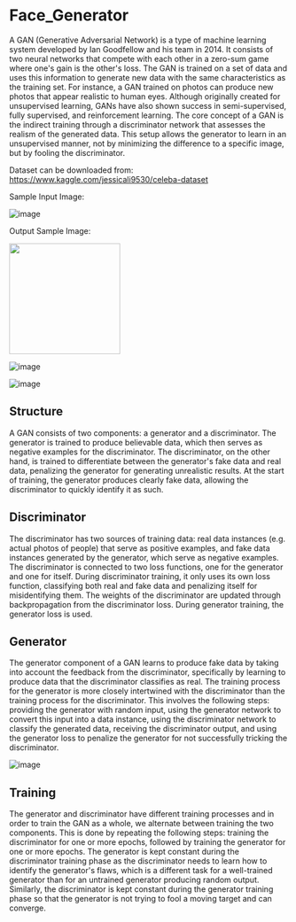 # Face_Generator

A GAN (Generative Adversarial Network) is a type of machine learning system developed by Ian Goodfellow and his team in 2014. It consists of two neural networks that compete with each other in a zero-sum game where one's gain is the other's loss. The GAN is trained on a set of data and uses this information to generate new data with the same characteristics as the training set. For instance, a GAN trained on photos can produce new photos that appear realistic to human eyes. Although originally created for unsupervised learning, GANs have also shown success in semi-supervised, fully supervised, and reinforcement learning. The core concept of a GAN is the indirect training through a discriminator network that assesses the realism of the generated data. This setup allows the generator to learn in an unsupervised manner, not by minimizing the difference to a specific image, but by fooling the discriminator.

Dataset can be downloaded from: https://www.kaggle.com/jessicali9530/celeba-dataset

Sample Input Image:

![image](https://user-images.githubusercontent.com/38975177/217202336-bcc4412b-b794-4002-bf4e-a816570c2f05.png)


Output Sample Image:

<img src="https://user-images.githubusercontent.com/38975177/217202616-a28ebd05-76c3-440c-9d2b-da6b56f1aeb9.png" width="200" height="200">

![image](https://user-images.githubusercontent.com/38975177/217202829-e243943e-3978-4b4c-a03a-da7b7210549c.png)

![image](https://user-images.githubusercontent.com/38975177/217202871-f9fb5466-7cae-4a96-b9e2-aeadd1570829.png)

## Structure

A GAN consists of two components: a generator and a discriminator. The generator is trained to produce believable data, which then serves as negative examples for the discriminator. The discriminator, on the other hand, is trained to differentiate between the generator's fake data and real data, penalizing the generator for generating unrealistic results. At the start of training, the generator produces clearly fake data, allowing the discriminator to quickly identify it as such.

## Discriminator

The discriminator has two sources of training data: real data instances (e.g. actual photos of people) that serve as positive examples, and fake data instances generated by the generator, which serve as negative examples. The discriminator is connected to two loss functions, one for the generator and one for itself. During discriminator training, it only uses its own loss function, classifying both real and fake data and penalizing itself for misidentifying them. The weights of the discriminator are updated through backpropagation from the discriminator loss. During generator training, the generator loss is used.

## Generator

The generator component of a GAN learns to produce fake data by taking into account the feedback from the discriminator, specifically by learning to produce data that the discriminator classifies as real. The training process for the generator is more closely intertwined with the discriminator than the training process for the discriminator. This involves the following steps: providing the generator with random input, using the generator network to convert this input into a data instance, using the discriminator network to classify the generated data, receiving the discriminator output, and using the generator loss to penalize the generator for not successfully tricking the discriminator.

![image](https://user-images.githubusercontent.com/38975177/217203818-7f77ad97-ce84-4b30-b432-0c3106f18402.png)


## Training

The generator and discriminator have different training processes and in order to train the GAN as a whole, we alternate between training the two components. This is done by repeating the following steps: training the discriminator for one or more epochs, followed by training the generator for one or more epochs. The generator is kept constant during the discriminator training phase as the discriminator needs to learn how to identify the generator's flaws, which is a different task for a well-trained generator than for an untrained generator producing random output. Similarly, the discriminator is kept constant during the generator training phase so that the generator is not trying to fool a moving target and can converge.
